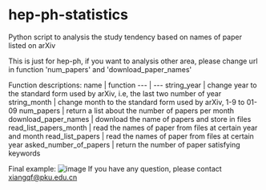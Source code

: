 # hep-ph-statistics
Python script to analysis the study tendency based on names of paper listed on arXiv

This is just for hep-ph, if you want to analysis other area, please change url in function 'num_papers' and 'download_paper_names' 

Function descriptions:
   name             |      function
   ---               | ---
 string_year          |   change year to the standard form used by arXiv, i.e, the last two number of year
 string_month         |   change month to the standard form used by arXiv, 1-9 to 01-09
 num_papers           |   return a list about the number of papers per month
 download_paper_names |   download the name of papers and store in files
 read_list_papers_month | read the names of paper from files at certain year and month
 read_list_papers       | read the names of paper from files at certain year
 asked_number_of_papers | return the number of paper satisfying keywords

Final example:
![image](https://github.com/peakfei/hep-ph-statistics/tree/master/screenshots/test1.png)
If you have any question, please contact xiangqf@pku.edu.cn

